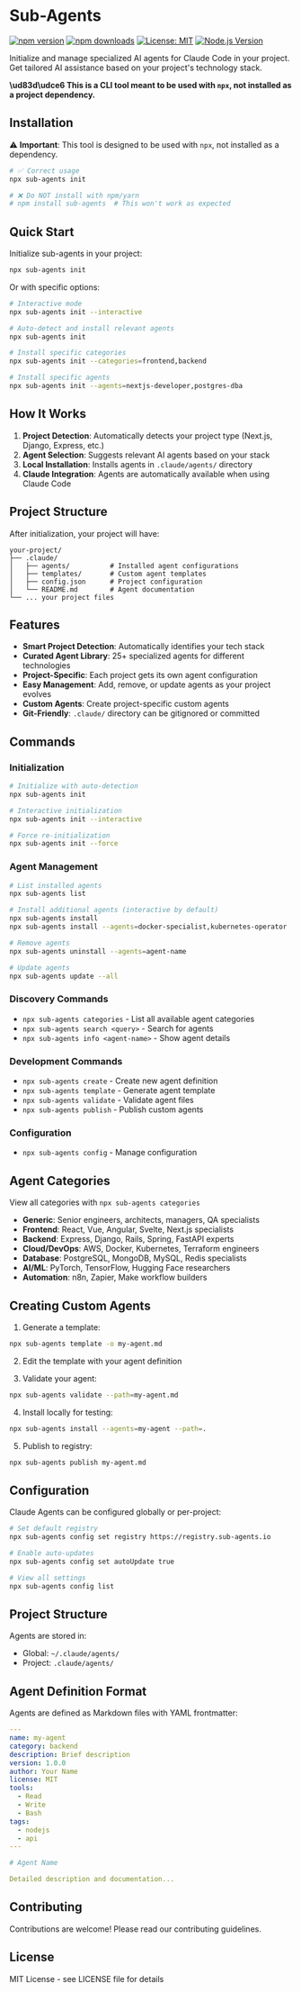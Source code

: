 # Sub-Agents

[![npm version](https://img.shields.io/npm/v/sub-agents.svg)](https://www.npmjs.com/package/sub-agents)
[![npm downloads](https://img.shields.io/npm/dm/sub-agents.svg)](https://www.npmjs.com/package/sub-agents)
[![License: MIT](https://img.shields.io/badge/License-MIT-yellow.svg)](https://opensource.org/licenses/MIT)
[![Node.js Version](https://img.shields.io/node/v/sub-agents.svg)](https://nodejs.org)

Initialize and manage specialized AI agents for Claude Code in your project. Get tailored AI assistance based on your project's technology stack.

**\ud83d\udce6 This is a CLI tool meant to be used with `npx`, not installed as a project dependency.**

## Installation

⚠️ **Important**: This tool is designed to be used with `npx`, not installed as a dependency.

```bash
# ✅ Correct usage
npx sub-agents init

# ❌ Do NOT install with npm/yarn
# npm install sub-agents  # This won't work as expected
```

## Quick Start

Initialize sub-agents in your project:

```bash
npx sub-agents init
```

Or with specific options:

```bash
# Interactive mode
npx sub-agents init --interactive

# Auto-detect and install relevant agents
npx sub-agents init

# Install specific categories
npx sub-agents init --categories=frontend,backend

# Install specific agents
npx sub-agents init --agents=nextjs-developer,postgres-dba
```

## How It Works

1. **Project Detection**: Automatically detects your project type (Next.js, Django, Express, etc.)
2. **Agent Selection**: Suggests relevant AI agents based on your stack
3. **Local Installation**: Installs agents in `.claude/agents/` directory
4. **Claude Integration**: Agents are automatically available when using Claude Code

## Project Structure

After initialization, your project will have:

```
your-project/
├── .claude/
│   ├── agents/          # Installed agent configurations
│   ├── templates/       # Custom agent templates
│   ├── config.json      # Project configuration
│   └── README.md        # Agent documentation
└── ... your project files
```

## Features

- **Smart Project Detection**: Automatically identifies your tech stack
- **Curated Agent Library**: 25+ specialized agents for different technologies
- **Project-Specific**: Each project gets its own agent configuration
- **Easy Management**: Add, remove, or update agents as your project evolves
- **Custom Agents**: Create project-specific custom agents
- **Git-Friendly**: `.claude/` directory can be gitignored or committed

## Commands

### Initialization
```bash
# Initialize with auto-detection
npx sub-agents init

# Interactive initialization
npx sub-agents init --interactive

# Force re-initialization
npx sub-agents init --force
```

### Agent Management
```bash
# List installed agents
npx sub-agents list

# Install additional agents (interactive by default)
npx sub-agents install
npx sub-agents install --agents=docker-specialist,kubernetes-operator

# Remove agents
npx sub-agents uninstall --agents=agent-name

# Update agents
npx sub-agents update --all
```

### Discovery Commands
- `npx sub-agents categories` - List all available agent categories
- `npx sub-agents search <query>` - Search for agents
- `npx sub-agents info <agent-name>` - Show agent details

### Development Commands
- `npx sub-agents create` - Create new agent definition
- `npx sub-agents template` - Generate agent template
- `npx sub-agents validate` - Validate agent files
- `npx sub-agents publish` - Publish custom agents

### Configuration
- `npx sub-agents config` - Manage configuration

## Agent Categories

View all categories with `npx sub-agents categories`

- **Generic**: Senior engineers, architects, managers, QA specialists
- **Frontend**: React, Vue, Angular, Svelte, Next.js specialists
- **Backend**: Express, Django, Rails, Spring, FastAPI experts
- **Cloud/DevOps**: AWS, Docker, Kubernetes, Terraform engineers
- **Database**: PostgreSQL, MongoDB, MySQL, Redis specialists
- **AI/ML**: PyTorch, TensorFlow, Hugging Face researchers
- **Automation**: n8n, Zapier, Make workflow builders

## Creating Custom Agents

1. Generate a template:
```bash
npx sub-agents template -o my-agent.md
```

2. Edit the template with your agent definition

3. Validate your agent:
```bash
npx sub-agents validate --path=my-agent.md
```

4. Install locally for testing:
```bash
npx sub-agents install --agents=my-agent --path=.
```

5. Publish to registry:
```bash
npx sub-agents publish my-agent.md
```

## Configuration

Claude Agents can be configured globally or per-project:

```bash
# Set default registry
npx sub-agents config set registry https://registry.sub-agents.io

# Enable auto-updates
npx sub-agents config set autoUpdate true

# View all settings
npx sub-agents config list
```

## Project Structure

Agents are stored in:
- Global: `~/.claude/agents/`
- Project: `.claude/agents/`

## Agent Definition Format

Agents are defined as Markdown files with YAML frontmatter:

```yaml
---
name: my-agent
category: backend
description: Brief description
version: 1.0.0
author: Your Name
license: MIT
tools:
  - Read
  - Write
  - Bash
tags:
  - nodejs
  - api
---

# Agent Name

Detailed description and documentation...
```

## Contributing

Contributions are welcome! Please read our contributing guidelines.

## License

MIT License - see LICENSE file for details